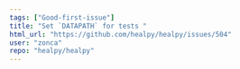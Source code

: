 ```yaml
---
tags: ["Good-first-issue"]
title: "Set `DATAPATH` for tests "
html_url: "https://github.com/healpy/healpy/issues/504"
user: "zonca"
repo: "healpy/healpy"
---
```



